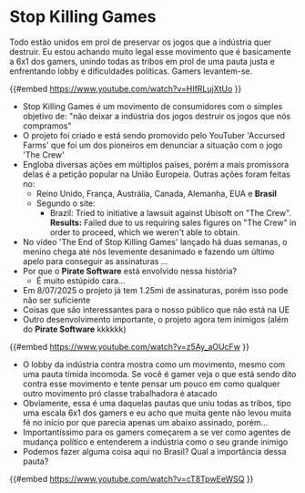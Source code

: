 # Stop Killing Games

Todo estão unidos em prol de preservar os jogos que a indústria quer destruir. Eu estou achando muito legal esse movimento que é basicamente a 6x1 dos gamers, unindo todas as tribos em prol de uma pauta justa e enfrentando lobby e dificuldades políticas. Gamers levantem-se.

{{#embed https://www.youtube.com/watch?v=HIfRLujXtUo }}

- Stop Killing Games é um movimento de consumidores com o simples objetivo de: "não deixar a indústria dos jogos destruir os jogos que nós compramos"
- O projeto foi criado e está sendo promovido pelo YouTuber 'Accursed Farms' que foi um dos pioneiros em denunciar a situação com o jogo 'The Crew'
- Engloba diversas ações em múltiplos países, porém a mais promissora delas é a petição popular na União Europeia. Outras ações foram feitas no:
  - Reino Unido, França, Austrália, Canada, Alemanha, EUA e **Brasil**
  - Segundo o site:
    - Brazil: Tried to initiative a lawsuit against Ubisoft on "The Crew". **Results:** Failed due to us requiring sales figures on "The Crew" in order to proceed, which we weren't able to obtain.
- No vídeo 'The End of Stop Killing Games' lançado há duas semanas, o menino chega até nós levemente desanimado e fazendo um último apelo para conseguir as assinaturas ...
- Por que o **Pirate Software** está envolvido nessa história?
  - É muito estúpido cara...
- Em 8/07/2025 o projeto já tem 1.25mi de assinaturas, porém isso pode não ser suficiente
- Coisas que são interessantes para o nosso público que não está na UE
- Outro desenvolvimento importante, o projeto agora tem inimigos (além do **Pirate Software** kkkkkk)

{{#embed https://www.youtube.com/watch?v=z5Ay_aOUcFw }}

- O lobby da indústria contra mostra como um movimento, mesmo com uma pauta tímida incomoda. Se você é gamer veja o que está sendo dito contra esse movimento e tente pensar um pouco em como qualquer outro movimento pró classe trabalhadora é atacado
- Obviamente, essa é uma daquelas pautas que uniu todas as tribos, tipo uma escala 6x1 dos gamers e eu acho que muita gente não levou muita fé no início por que parecia apenas um abaixo assinado, porém...
- Importantíssimo para os gamers começarem a se ver como agentes de mudança político e entenderem a indústria como o seu grande inimigo
- Podemos fazer alguma coisa aqui no Brasil? Qual a importância dessa pauta?

{{#embed https://www.youtube.com/watch?v=cT8TpwEeWSQ }}
